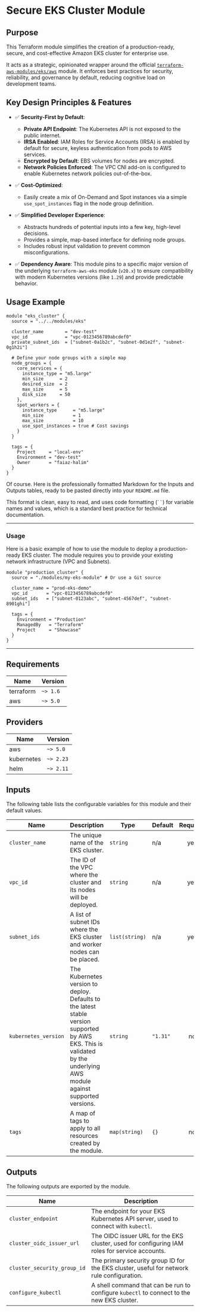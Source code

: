 # Secure EKS Cluster Module

## Purpose

This Terraform module simplifies the creation of a production-ready, secure, and cost-effective Amazon EKS cluster for enterprise use.

It acts as a strategic, opinionated wrapper around the official [`terraform-aws-modules/eks/aws`](https://github.com/terraform-aws-modules/terraform-aws-eks) module. It enforces best practices for security, reliability, and governance by default, reducing cognitive load on development teams.

## Key Design Principles & Features

*   ✅ **Security-First by Default**:
    *   **Private API Endpoint**: The Kubernetes API is not exposed to the public internet.
    *   **IRSA Enabled**: IAM Roles for Service Accounts (IRSA) is enabled by default for secure, keyless authentication from pods to AWS services.
    *   **Encrypted by Default**: EBS volumes for nodes are encrypted.
    *   **Network Policies Enforced**: The VPC CNI add-on is configured to enable Kubernetes network policies out-of-the-box.

*   ✅ **Cost-Optimized**:
    *   Easily create a mix of On-Demand and Spot instances via a simple `use_spot_instances` flag in the node group definition.

*   ✅ **Simplified Developer Experience**:
    *   Abstracts hundreds of potential inputs into a few key, high-level decisions.
    *   Provides a simple, map-based interface for defining node groups.
    *   Includes robust input validation to prevent common misconfigurations.

*   ✅ **Dependency Aware**: This module pins to a specific major version of the underlying `terraform-aws-eks` module (`v20.x`) to ensure compatibility with modern Kubernetes versions (like `1.29`) and provide predictable behavior.

## Usage Example

```hcl
module "eks_cluster" {
  source = "../../modules/eks"

  cluster_name        = "dev-test"
  vpc_id              = "vpc-0123456789abcdef0"
  private_subnet_ids  = ["subnet-0a1b2c", "subnet-0d1e2f", "subnet-0g1h2i"]

  # Define your node groups with a simple map
  node_groups = {
    core_services = {
      instance_type = "m5.large"
      min_size      = 2
      desired_size  = 2
      max_size      = 5
      disk_size     = 50
    },
    spot_workers = {
      instance_type      = "m5.large"
      min_size           = 1
      max_size           = 10
      use_spot_instances = true # Cost savings
    }
  }

  tags = {
    Project     = "local-env"
    Environment = "dev-test"
    Owner       = "faiaz-halim"
  }
}
```

Of course. Here is the professionally formatted Markdown for the Inputs and Outputs tables, ready to be pasted directly into your `README.md` file.

This format is clean, easy to read, and uses code formatting (` `` `) for variable names and values, which is a standard best practice for technical documentation.

---

### Usage

Here is a basic example of how to use the module to deploy a production-ready EKS cluster. The module requires you to provide your existing network infrastructure (VPC and Subnets).

```hcl
module "production_cluster" {
  source = "./modules/my-eks-module" # Or use a Git source

  cluster_name = "prod-eks-demo"
  vpc_id       = "vpc-0123456789abcdef0"
  subnet_ids   = ["subnet-0123abc", "subnet-4567def", "subnet-8901ghi"]

  tags = {
    Environment = "Production"
    ManagedBy   = "Terraform"
    Project     = "Showcase"
  }
}
```

---

## Requirements

| Name      | Version |
| --------- | ------- |
| terraform | `~> 1.6`  |
| aws       | `~> 5.0`  |

## Providers

| Name      | Version    |
| --------- | ---------- |
| aws       | `~> 5.0`     |
| kubernetes| `~> 2.23`    |
| helm      | `~> 2.11`    |

## Inputs

The following table lists the configurable variables for this module and their default values.

| Name                 | Description                                                                                                                                                             | Type           | Default  | Required |
| -------------------- | ----------------------------------------------------------------------------------------------------------------------------------------------------------------------- | -------------- | -------- | :------: |
| `cluster_name`       | The unique name of the EKS cluster.                                                                                                                                     | `string`       | n/a      |   yes    |
| `vpc_id`             | The ID of the VPC where the cluster and its nodes will be deployed.                                                                                                     | `string`       | n/a      |   yes    |
| `subnet_ids`         | A list of subnet IDs where the EKS cluster and worker nodes can be placed.                                                                                              | `list(string)` | n/a      |   yes    |
| `kubernetes_version` | The Kubernetes version to deploy. Defaults to the latest stable version supported by AWS EKS. This is validated by the underlying AWS module against supported versions. | `string`       | `"1.31"` |    no    |
| `tags`               | A map of tags to apply to all resources created by the module.                                                                                                          | `map(string)`  | `{}`     |    no    |

## Outputs

The following outputs are exported by the module.

| Name                        | Description                                                                                  |
| --------------------------- | -------------------------------------------------------------------------------------------- |
| `cluster_endpoint`          | The endpoint for your EKS Kubernetes API server, used to connect with `kubectl`.             |
| `cluster_oidc_issuer_url`   | The OIDC issuer URL for the EKS cluster, used for configuring IAM roles for service accounts.  |
| `cluster_security_group_id` | The primary security group ID for the EKS cluster, useful for network rule configuration.    |
| `configure_kubectl`         | A shell command that can be run to configure `kubectl` to connect to the new EKS cluster. |
```